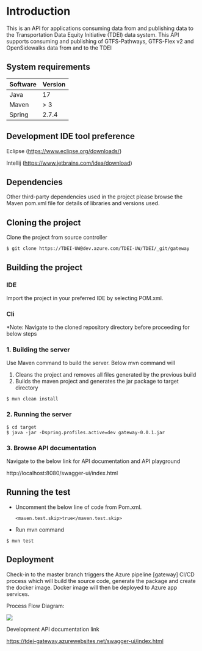 # Introduction

This is an API for applications consuming data from and publishing
data to the Transportation Data Equity Initiative (TDEI) data system. This API
supports consuming and publishing of GTFS-Pathways, GTFS-Flex v2 and OpenSidewalks
data from and to the TDEI

## System requirements

| Software | Version |
|----------|---------|
| Java     | 17      |
| Maven    | > 3     |
| Spring   | 2.7.4   |

## Development IDE tool preference

Eclipse (https://www.eclipse.org/downloads/)

Intellij (https://www.jetbrains.com/idea/download)

## Dependencies

Other third-party dependencies used in the project please browse the Maven pom.xml file for details of libraries and
versions used.

## Cloning the project

Clone the project from source controller

```aidl
$ git clone https://TDEI-UW@dev.azure.com/TDEI-UW/TDEI/_git/gateway
```

## Building the project

### IDE

Import the project in your preferred IDE by selecting POM.xml.

### Cli

*Note: Navigate to the cloned repository directory before proceeding for below steps

### 1. Building the server

Use Maven command to build the server. Below mvn command will

1. Cleans the project and removes all files generated by the previous build
2. Builds the maven project and generates the jar package to target directory

```
$ mvn clean install
```

### 2. Running the server

```
$ cd target
$ java -jar -Dspring.profiles.active=dev gateway-0.0.1.jar
```

### 3. Browse API documentation

Navigate to the below link for API documentation and API playground

http://localhost:8080/swagger-ui/index.html

## Running the test

- Uncomment the below line of code from Pom.xml.

  ```<maven.test.skip>true</maven.test.skip>```

- Run mvn command

```
$ mvn test
```

## Deployment

Check-in to the master branch triggers the Azure pipeline [gateway] CI/CD process which will build the source code,
generate the package and create the docker image. Docker image will then be deployed to Azure app services.

Process Flow Diagram:

![](src/main/resources/static/images/deployment-pipeline.png)

Development API documentation link

https://tdei-gateway.azurewebsites.net/swagger-ui/index.html
